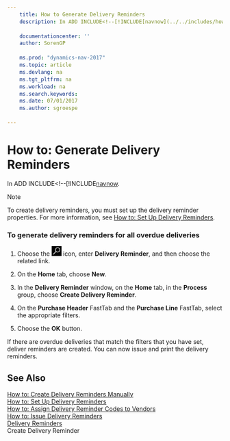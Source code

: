 ```yaml
---
    title: How to Generate Delivery Reminders 
    description: In ADD INCLUDE<!--[!INCLUDE[navnow](../../includes/how-to-create-delivery-reminders-manually.md).
    
    documentationcenter: ''
    author: SorenGP

    ms.prod: "dynamics-nav-2017"
    ms.topic: article
    ms.devlang: na
    ms.tgt_pltfrm: na
    ms.workload: na
    ms.search.keywords:
    ms.date: 07/01/2017
    ms.author: sgroespe

---
```

# How to: Generate Delivery Reminders
In ADD INCLUDE<!--[!INCLUDE[navnow](../../includes/how-to-create-delivery-reminders-manually.md).  
  
> [!NOTE]  
>  To create delivery reminders, you must set up the delivery reminder properties. For more information, see [How to: Set Up Delivery Reminders](how-to-set-up-delivery-reminders.md).  
  
### To generate delivery reminders for all overdue deliveries  
  
1.  Choose the ![Search for Page or Report](../../media/ui-search/search_small.png "Search for Page or Report icon") icon, enter **Delivery Reminder**, and then choose the related link.  
  
2.  On the **Home** tab, choose **New**.  
  
3.  In the **Delivery Reminder** window, on the **Home** tab, in the **Process** group, choose **Create Delivery Reminder**.  
  
4.  On the **Purchase Header** FastTab and the **Purchase Line** FastTab, select the appropriate filters.  
  
5.  Choose the **OK** button.  
  
 If there are overdue deliveries that match the filters that you have set, deliver reminders are created. You can now issue and print the delivery reminders.  
  
## See Also  
 [How to: Create Delivery Reminders Manually](how-to-create-delivery-reminders-manually.md)   
 [How to: Set Up Delivery Reminders](how-to-set-up-delivery-reminders.md)   
 [How to: Assign Delivery Reminder Codes to Vendors](how-to-assign-delivery-reminder-codes-to-vendors.md)   
 [How to: Issue Delivery Reminders](how-to-issue-delivery-reminders.md)   
 [Delivery Reminders](delivery-reminders.md)   
 Create Delivery Reminder